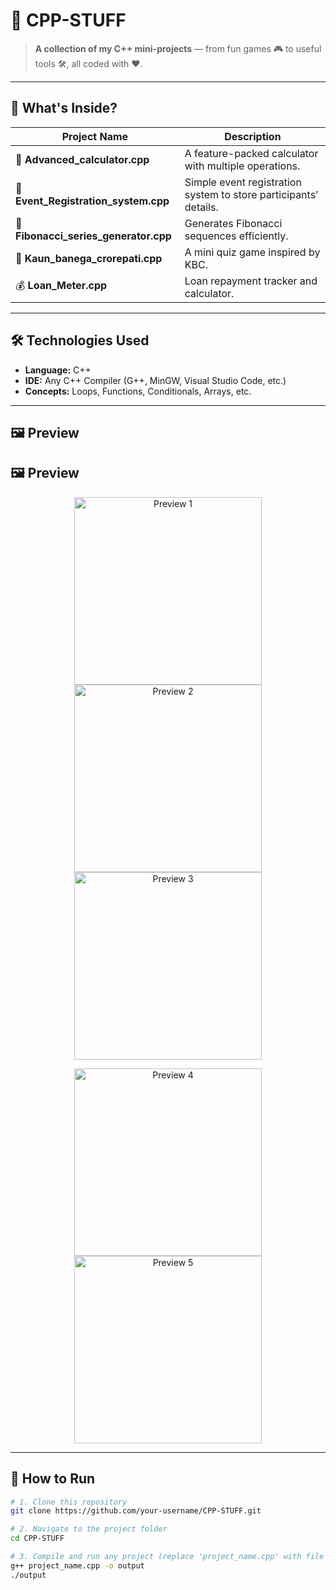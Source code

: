 # 🚀 CPP-STUFF  

> **A collection of my C++ mini-projects** — from fun games 🎮 to useful tools 🛠, all coded with ❤️.  

--------------------------------------------------------------------------------------------------------------------------------

## 📂 What's Inside?  

| Project Name | Description |
|--------------|-------------|
| 🧮 **Advanced_calculator.cpp** | A feature-packed calculator with multiple operations. |
| 📝 **Event_Registration_system.cpp** | Simple event registration system to store participants’ details. |
| 🔢 **Fibonacci_series_generator.cpp** | Generates Fibonacci sequences efficiently. |
| 🎯 **Kaun_banega_crorepati.cpp** | A mini quiz game inspired by KBC. |
| 💰 **Loan_Meter.cpp** | Loan repayment tracker and calculator. |

--------------------------------------------------------------------------------------------------------------------------------

## 🛠 Technologies Used  

- **Language:** C++  
- **IDE:** Any C++ Compiler (G++, MinGW, Visual Studio Code, etc.)  
- **Concepts:** Loops, Functions, Conditionals, Arrays, etc.  

--------------------------------------------------------------------------------------------------------------------------------

## 🖼 Preview  

## 🖼 Preview

<p align="center">
  <img src="https://github.com/user-attachments/assets/4c00a5d0-df71-4602-8ab7-6926523cd72f" width="300" alt="Preview 1" />
  <img src="https://github.com/user-attachments/assets/8e3b0829-ae82-4249-a24a-0b292f015d17" width="300" alt="Preview 2" />
  <img src="https://github.com/user-attachments/assets/41f0d767-834b-4ed0-9e26-7d301b0c8660" width="300" alt="Preview 3" />
</p>

<p align="center">
  <img src="https://github.com/user-attachments/assets/4ed0d18a-4ce5-4fd0-ae30-0f25997a328e" width="300" alt="Preview 4" />
  <img src="https://github.com/user-attachments/assets/c7d4f596-870f-4143-ad8c-4ab400644c5e" width="300" alt="Preview 5" />
</p>

--------------------------------------------------------------------------------------------------------------------------------

## 📌 How to Run  

```bash
# 1. Clone this repository
git clone https://github.com/your-username/CPP-STUFF.git

# 2. Navigate to the project folder
cd CPP-STUFF

# 3. Compile and run any project (replace 'project_name.cpp' with file name)
g++ project_name.cpp -o output
./output
